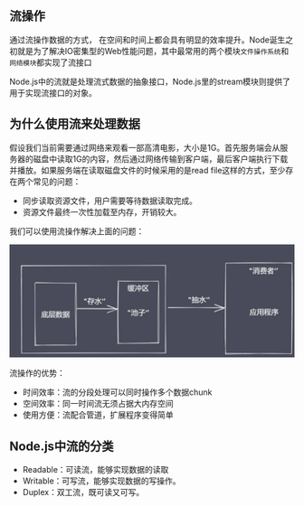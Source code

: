 ## 流操作
通过流操作数据的方式， 在空间和时间上都会具有明显的效率提升。Node诞生之初就是为了解决IO密集型的Web性能问题，其中最常用的两个模块`文件操作系统`和`网络模块`都实现了流接口

Node.js中的流就是处理流式数据的抽象接口，Node.js里的stream模块则提供了用于实现流接口的对象。

## 为什么使用流来处理数据
假设我们当前需要通过网络来观看一部高清电影，大小是1G。首先服务端会从服务器的磁盘中读取1G的内容，然后通过网络传输到客户端，最后客户端执行下载并播放。如果服务端在读取磁盘文件的时候采用的是read file这样的方式，至少存在两个常见的问题：
- 同步读取资源文件，用户需要等待数据读取完成。
- 资源文件最终一次性加载至内存，开销较大。

我们可以使用流操作解决上面的问题：

![image](../../../imgs/stream_01.jpg)

流操作的优势：
- 时间效率：流的分段处理可以同时操作多个数据chunk
- 空间效率：同一时间流无须占据大内存空间
- 使用方便：流配合管道，扩展程序变得简单

## Node.js中流的分类
- Readable：可读流，能够实现数据的读取
- Writable：可写流，能够实现数据的写操作。
- Duplex：双工流，既可读又可写。